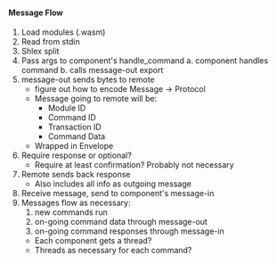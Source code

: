

#### Message Flow
1. Load modules (.wasm)
2. Read from stdin
3. Shlex split
4. Pass args to component's handle_command
    a. component handles command
    b. calls message-out export
5. message-out sends bytes to remote
    - figure out how to encode Message -> Protocol
    - Message going to remote will be:
        - Module ID
        - Command ID
        - Transaction ID
        - Command Data
    - Wrapped in Envelope
6. Require response or optional?
    - Require at least confirmation? Probably not necessary
7. Remote sends back response
    - Also includes all info as outgoing message
8. Receive message, send to component's message-in
9. Messages flow as necessary:
    1. new commands run
    2. on-going command data through message-out
    3. on-going command responses through message-in
    - Each component gets a thread?
    - Threads as necessary for each command?